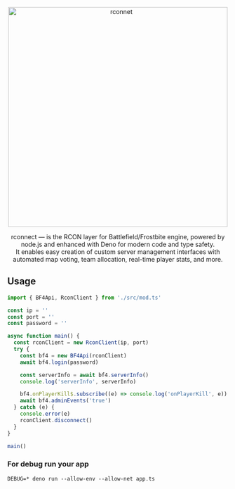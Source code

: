 <p align="center">
  <a href="https://github.com/drxid/rconnect" target="_blank">
    <img src="https://i.ibb.co/bQggyJg/rcon.png" alt="rconnet" width="500">
  </a>
</p>

<p align="center">
  rconnect — is the RCON layer for Battlefield/Frostbite engine, powered by node.js and enhanced with Deno for modern code and type safety. <br>
  It enables easy creation of custom server management interfaces with automated map voting, team allocation, real-time player stats, and more.
<p>

## Usage

```ts
import { BF4Api, RconClient } from './src/mod.ts'

const ip = ''
const port = ''
const password = ''

async function main() {
  const rconClient = new RconClient(ip, port)
  try {
    const bf4 = new BF4Api(rconClient)
    await bf4.login(password)

    const serverInfo = await bf4.serverInfo()
    console.log('serverInfo', serverInfo)

    bf4.onPlayerKill$.subscribe((e) => console.log('onPlayerKill', e))
    await bf4.adminEvents('true')
  } catch (e) {
    console.error(e)
    rconClient.disconnect()
  }
}

main()
```

### For debug run your app
```
DEBUG=* deno run --allow-env --allow-net app.ts
```